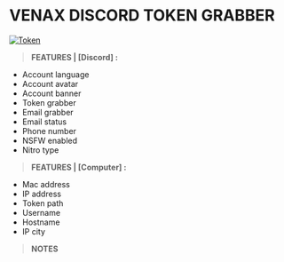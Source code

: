 # **VENAX DISCORD TOKEN GRABBER**<br>
[![Token](https://user-images.githubusercontent.com/81310818/124186145-2dadbe00-dabc-11eb-92a0-0b1015d5df63.png)](https://youtube.com/VENAX59)<br>
> **FEATURES | [Discord] :**
- Account language
- Account avatar
- Account banner
- Token grabber
- Email grabber
- Email status
- Phone number
- NSFW enabled
- Nitro type

> **FEATURES | [Computer] :**
- Mac address
- IP address
- Token path
- Username
- Hostname
- IP city

> **NOTES**
